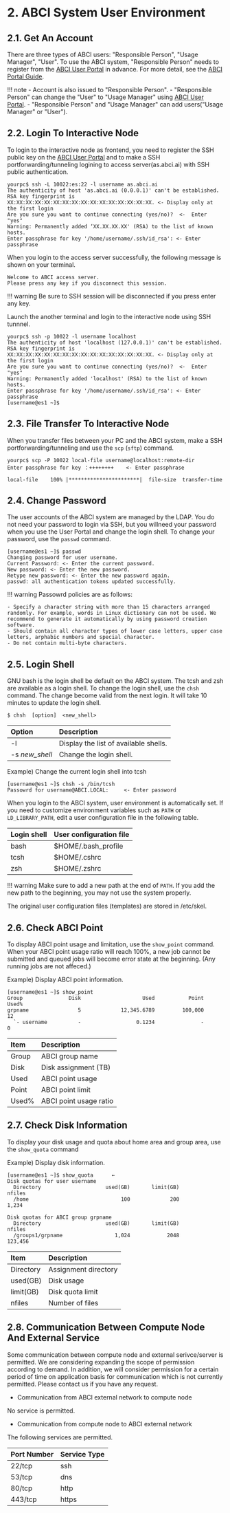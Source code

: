 # 2. ABCI System User Environment

## 2.1. Get An Account

There are three types of ABCI users: "Responsible Person", "Usage Manager", "User".
To use the ABCI system, "Responsible Person" needs to register from the [ABCI User Portal](https://portal.abci.ai/user/project_regist_app.php) in advance.
For more detail, see the [ABCI Portal Guide](https://portal.abci.ai/docs/portal/en/).

!!! note
    - Account is also issued to "Responsible Person".
    - "Responsible Person" can change the "User" to "Usage Manager" using [ABCI User Portal](https://portal.abci.ai/user/).
    - "Responsible Person" and "Usage Manager" can add users("Usage Manager" or "User").

## 2.2. Login To Interactive Node

To login to the interactive node as frontend, you need to register the SSH public key on the [ABCI User Portal](https://portal.abci.ai/user/) and to make a SSH portforwarding/tunneling logining to access server(as.abci.ai) with SSH public authentication.

```
yourpc$ ssh -L 10022:es:22 -l username as.abci.ai
The authenticity of host 'as.abci.ai (0.0.0.1)' can't be established.
RSA key fingerprint is XX:XX:XX:XX:XX:XX:XX:XX:XX:XX:XX:XX:XX:XX:XX:XX. <- Display only at the first login
Are you sure you want to continue connecting (yes/no)?  <-  Enter "yes"
Warning: Permanently added ‘XX.XX.XX.XX' (RSA) to the list of known hosts.
Enter passphrase for key '/home/username/.ssh/id_rsa': <- Enter passphrase  
```

When you login to the access server successfully, the following message is shown on your terminal.

```
Welcome to ABCI access server.
Please press any key if you disconnect this session.
```

!!! warning
    Be sure to SSH session will be disconnected if you press enter any key.

Launch the another terminal and login to the interactive node using SSH tunnnel.

```
yourpc$ ssh -p 10022 -l username localhost
The authenticity of host 'localhost (127.0.0.1)' can't be established.
RSA key fingerprint is XX:XX:XX:XX:XX:XX:XX:XX:XX:XX:XX:XX:XX:XX:XX:XX. <- Display only at the first login
Are you sure you want to continue connecting (yes/no)?  <-  Enter "yes"
Warning: Permanently added 'localhost' (RSA) to the list of known hosts.
Enter passphrase for key '/home/username/.ssh/id_rsa': <- Enter passphrase
[username@es1 ~]$
```

## 2.3. File Transfer To Interactive Node

When you transfer files between your PC and the ABCI system, make a SSH portforwarding/tunneling and use the `scp` (`sftp`) command.

```
yourpc$ scp -P 10022 local-file username@localhost:remote-dir
Enter passphrase for key ：++++++++    <- Enter passphrase
    
local-file    100% |***********************|  file-size  transfer-time
```

## 2.4. Change Password

The user accounts of the ABCI system are managed by the LDAP.
You do not need your password to login via SSH,
but you willneed your password when you use the User Portal and change the login shell.
To change your password, use the `passwd` command.

```
[username@es1 ~]$ passwd
Changing password for user username.
Current Password: <- Enter the current password.
New password: <- Enter the new password.
Retype new password: <- Enter the new password again.
passwd: all authentication tokens updated successfully.
```

!!! warning
    Passowrd policies are as follows:

    - Specify a character string with more than 15 characters arranged randomly. For example, words in Linux dictionary can not be used. We recommend to generate it automatically by using password creation software.
    - Should contain all character types of lower case letters, upper case letters, arphabic numbers and special character.
    - Do not contain multi-byte characters.

## 2.5. Login Shell

GNU bash is the login shell be default on the ABCI system.
The tcsh and zsh are available as a login shell.
To change the login shell, use the `chsh` command.
The change become valid from the next login.
It will take 10 minutes to update the login shell.

```
$ chsh  [option]  <new_shell>
```

| Option | Description |
|:--|:--|
| -l | Display the list of available shells. |
| -s *new_shell*| Change the login shell. |

Example) Change the current login shell into tcsh

```
[username@es1 ~]$ chsh -s /bin/tcsh
Passowrd for username@ABCI.LOCAL:     <- Enter password
```

When you login to the ABCI system, user environment is automatically set. If you need to customize environment variables such as `PATH` or `LD_LIBRARY_PATH`, edit a user configuration file in the following table.

| Login shell | User configuration file |
|:-|:-|
| bash  |  $HOME/.bash_profile |
| tcsh  |  $HOME/.cshrc |
| zsh   |  $HOME/.zshrc |

!!! warning
    Make sure to add a new path at the end of `PATH`. If you add the new path to the beginning, you may not use the system properly.

The original user configuration files (templates) are stored in /etc/skel.

## 2.6. Check ABCI Point

To display ABCI point usage and limitation, use the `show_point` command.
When your ABCI point usage ratio will reach 100%, a new job cannot be submitted and queued jobs will become error state at the beginning. (Any running jobs are not affeced.)

Example) Display ABCI point information.

```
[username@es1 ~]$ show_point
Group               Disk                    Used           Point   Used%
grpname                5             12,345.6789         100,000      12
  `- username          -                  0.1234               -       0
```

| Item | Description |
|:--|:--|
| Group | ABCI group name |
| Disk  | Disk assignment (TB) |
| Used  | ABCI point usage |
| Point | ABCI point limit |
| Used% | ABCI point usage ratio |

## 2.7. Check Disk Information

To display your disk usage and quota about home area and group area,
use the `show_quota` command

Example) Display disk information.

```
[username@es1 ~]$ show_quota      ←
Disk quotas for user username
  Directory                     used(GB)       limit(GB)          nfiles
  /home                              100             200           1,234

Disk quotas for ABCI group grpname
  Directory                     used(GB)       limit(GB)          nfiles
  /groups1/grpname                 1,024            2048         123,456
```


| Item  | Description |
|:-|:-|
| Directory | Assignment directory |
| used(GB)  | Disk usage |
| limit(GB) | Disk quota limit |
| nfiles    | Number of files |

## 2.8. Communication Between Compute Node And External Service

Some communication between compute node and external serivce/server is permitted.
We are considering expanding the scope of permission according to demand.
In addition, we will consider permission for a certain period of time on application basis for communication which is not currently permitted.
Please contact us if you have any request.

- Communication from ABCI external network to compute node

No service is permitted.

- Communication from compute node to ABCI external network

The following services are permitted.

| Port Number | Service Type |
|:--|:--|
| 22/tcp | ssh |
| 53/tcp | dns |
| 80/tcp | http |
| 443/tcp | https |

